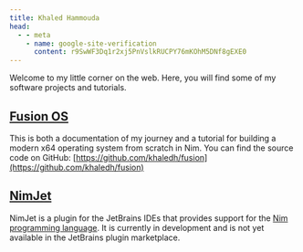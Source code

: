 ```yaml
---
title: Khaled Hammouda
head:
  - - meta
    - name: google-site-verification
      content: r9SwWF3Dq1r2xj5PnVslkRUCPY76mKOhM5DNf8gEXE0
---
```


Welcome to my little corner on the web. Here, you will find some of my software projects 
and tutorials.

## [Fusion OS](osdev/)

This is both a documentation of my journey and a tutorial for building a modern x64
operating system from scratch in Nim. You can find the source code on GitHub:
[https://github.com/khaledh/fusion](https://github.com/khaledh/fusion)

## [NimJet](nimjet/)

NimJet is a plugin for the JetBrains IDEs that provides support for the [Nim 
programming language](https://nim-lang.org/). It is currently in development and is 
not yet available in the JetBrains plugin marketplace.
